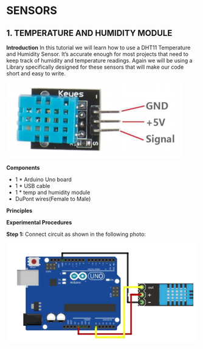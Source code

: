 # SENSORS
## 1. TEMPERATURE AND HUMIDITY MODULE
**Introduction**
In this tutorial we will learn how to use a DHT11 Temperature and Humidity Sensor.
It’s accurate enough for most projects that need to keep track of humidity and
temperature readings.
Again we will be using a Library specifically designed for these sensors that will make our
code short and easy to write.

![image](/tandh.jpg)

**Components**
- 1 * Arduino Uno board
- 1 * USB cable
- 1 * temp and humidity module
- DuPont wires(Female to Male)

**Principles**

**Experimental Procedures**

**Step 1:**  Connect circuit as shown in the following photo:

![image](/tandh2.jpg)
